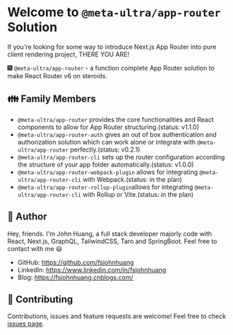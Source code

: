 # Welcome to `@meta-ultra/app-router` Solution

If you're looking for some way to introduce Next.js App Router into pure client rendering project, THERE YOU ARE!

🎆 `@meta-ultra/app-router` - a function complete App Router solution to make React Router v6 on steroids.

## 👪 Family Members

- `@meta-ultra/app-router` provides the core functionalities and React components to allow for App Router structuring.(status: v1.1.0)
- `@meta-ultra/app-router-auth` gives an out of box authentication and authorization solution which can work alone or integrate with `@meta-ultra/app-router` perfectly.(status: v0.2.1)
- `@meta-ultra/app-router-cli` sets up the router configuration according the structure of your app folder automatically.(status: v1.0.0)
- `@meta-ultra/app-router-webpack-plugin` allows for integrating `@meta-ultra/app-router-cli` with Webpack.(status: in the plan)
- `@meta-ultra/app-router-rollup-plugin`allows for integrating `@meta-ultra/app-router-cli` with Rollup or Vite.(status: in the plan)

## 👶 Author

Hey, friends. I'm John Huang, a full stack developer majorly code with React, Next.js, GraphQL, TailwindCSS, Taro and SpringBoot. Feel free to contact with me 😃

- GitHub: <https://github.com/fsjohnhuang>
- LinkedIn: <https://www.linkedin.com/in/fsjohnhuang>
- Blog: <https://fsjohnhuang.cnblogs.com/>

## 🤝 Contributing

Contributions, issues and feature requests are welcome!
Feel free to check [issues page](https://github.com/meta-ultra/app-router/issues).
